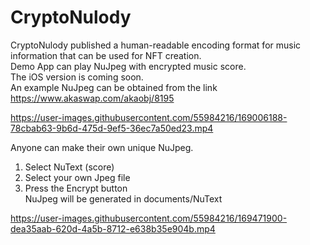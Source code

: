# CryptoNulody  
CryptoNulody published a human-readable encoding format for music information that can be used for NFT creation.  
Demo App can play NuJpeg with encrypted music score.  
The iOS version is coming soon.  
An example NuJpeg can be obtained from the link https://www.akaswap.com/akaobj/8195  

https://user-images.githubusercontent.com/55984216/169006188-78cbab63-9b6d-475d-9ef5-36ec7a50ed23.mp4

Anyone can make their own unique NuJpeg.  
1. Select NuText (score)  
2. Select your own Jpeg file  
3. Press the Encrypt button  
NuJpeg will be generated in documents/NuText  

https://user-images.githubusercontent.com/55984216/169471900-dea35aab-620d-4a5b-8712-e638b35e904b.mp4

